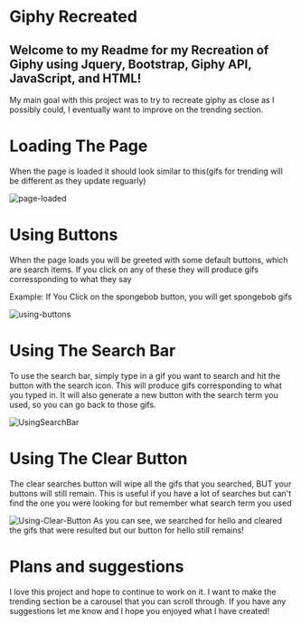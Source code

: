 # Giphy Recreated
## Welcome to my Readme for my Recreation of Giphy using Jquery, Bootstrap, Giphy API, JavaScript, and HTML!
My main goal with this project was to try to recreate giphy as close as I possibly could, I eventually want to improve on the trending section.
# Loading The Page
When the page is loaded it should look similar to this(gifs for trending will be different as they update reguarly)

![page-loaded](https://github.com/TheNoodleMoose/Giphy-Recreated/blob/master/assets/images/page-loaded.JPG)

# Using Buttons
When the page loads you will be greeted with some default buttons, which are search items. If you click on any of these they will produce gifs corressponding to what they say

Example: If You Click on the spongebob button, you will get spongebob gifs

![using-buttons](https://github.com/TheNoodleMoose/Giphy-Recreated/blob/master/assets/images/using-buttons.JPG)

# Using The Search Bar
To use the search bar, simply type in a gif you want to search and hit the button with the search icon. This will produce gifs corresponding to what you typed in. It will also generate a new button with the search term you used, so you can go back to those gifs.

![UsingSearchBar](https://github.com/TheNoodleMoose/Giphy-Recreated/blob/master/assets/images/using-search-bar.JPG)

# Using The Clear Button
The clear searches button will wipe all the gifs that you searched, BUT your buttons will still remain. This is useful if you have a lot of searches but can't find the one you were looking for but remember what search term you used

![Using-Clear-Button](https://github.com/TheNoodleMoose/Giphy-Recreated/blob/master/assets/images/using-clear-button.JPG)
As you can see, we searched for hello and cleared the gifs that were resulted but our button for hello still remains!

# Plans and suggestions
I love this project and hope to continue to work on it. I want to make the trending section be a carousel that you can scroll through. If you have any suggestions let me know and I hope you enjoyed what I have created!